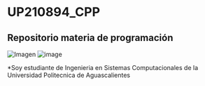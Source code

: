 # UP210894_CPP
## Repositorio materia de programación 
![Imagen](https://github.com/UP210894/UP210894_CPP/blob/main/Imagen/descarga.gif)
![image](https://user-images.githubusercontent.com/112642840/189490347-62076da8-71cf-4aef-b1f8-6c5bece17304.png)

*Soy estudiante de Ingenieria en Sistemas Computacionales de la Universidad Politecnica de Aguascalientes 
